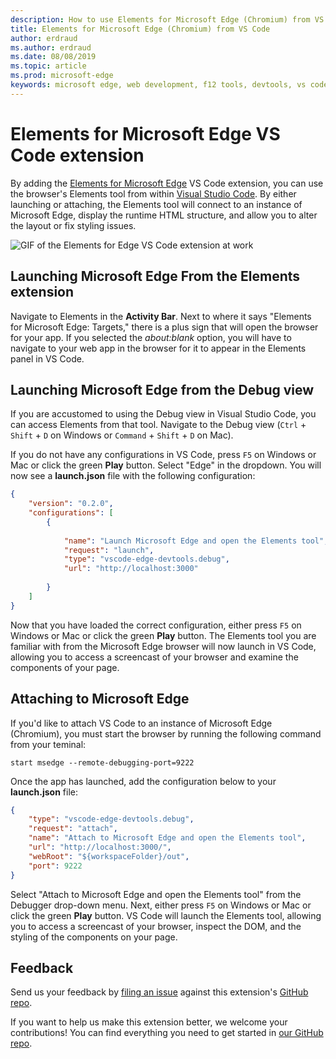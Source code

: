 ```yaml
---
description: How to use Elements for Microsoft Edge (Chromium) from VS Code
title: Elements for Microsoft Edge (Chromium) from VS Code
author: erdraud
ms.author: erdraud
ms.date: 08/08/2019
ms.topic: article
ms.prod: microsoft-edge
keywords: microsoft edge, web development, f12 tools, devtools, vs code, visual studio code, elements
---
```


# Elements for Microsoft Edge VS Code extension

By adding the [Elements for Microsoft Edge](https://marketplace.visualstudio.com/items?itemName=ms-edgedevtools.vscode-edge-devtools) VS Code extension, you can use the browser's Elements tool from within [Visual Studio Code](https://code.visualstudio.com/). By either launching or attaching, the Elements tool will connect to an instance of Microsoft Edge, display the runtime HTML structure, and allow you to alter the layout or fix styling issues.

![GIF of the Elements for Edge VS Code extension at work](./media/elements-for-edge.gif)

## Launching Microsoft Edge From the Elements extension 

Navigate to Elements in the **Activity Bar**. Next to where it says "Elements for Microsoft Edge: Targets," there is a plus sign that will open the browser for your app. If you selected the *about:blank* option, you will have to navigate to your web app in the browser for it to appear in the Elements panel in VS Code.

## Launching Microsoft Edge from the Debug view

If you are accustomed to using the Debug view in Visual Studio Code, you can access Elements from that tool. Navigate to the Debug view (`Ctrl` + `Shift` + `D` on Windows or `Command` + `Shift` + `D` on Mac). 

If you do not have any configurations in VS Code, press `F5` on Windows or Mac or click the green **Play** button. Select "Edge" in the dropdown. You will now see a **launch.json** file with the following configuration:

```json
{
    "version": "0.2.0",
    "configurations": [
        {
            
            "name": "Launch Microsoft Edge and open the Elements tool",
            "request": "launch",
            "type": "vscode-edge-devtools.debug",
            "url": "http://localhost:3000"
        
        }
    ]
}
```

Now that you have loaded the correct configuration, either press `F5` on Windows or Mac or click the green **Play** button. The Elements tool you are familiar with from the Microsoft Edge browser will now launch in VS Code, allowing you to access a screencast of your browser and examine the components of your page.

## Attaching to Microsoft Edge
If you'd like to attach VS Code to an instance of Microsoft Edge (Chromium), you must start the browser by running the following command from your teminal:

`start msedge --remote-debugging-port=9222`

Once the app has launched, add the configuration below to your **launch.json** file:

```json
{
    "type": "vscode-edge-devtools.debug",
    "request": "attach",
    "name": "Attach to Microsoft Edge and open the Elements tool",
    "url": "http://localhost:3000/",
    "webRoot": "${workspaceFolder}/out",
    "port": 9222
}
```

Select "Attach to Microsoft Edge and open the Elements tool" from the Debugger drop-down menu. Next, either press `F5` on Windows or Mac or click the green **Play** button. VS Code will launch the Elements tool, allowing you to access a screencast of your browser, inspect the DOM, and the styling of the components on your page.

## Feedback
Send us your feedback by [filing an issue](https://github.com/microsoft/vscode-edge-devtools/issues/new) against this extension's [GitHub repo](https://github.com/microsoft/vscode-edge-devtools). 

If you want to help us make this extension better, we welcome your contributions! You can find everything you need to get started in [our GitHub repo](https://github.com/microsoft/vscode-edge-devtools).